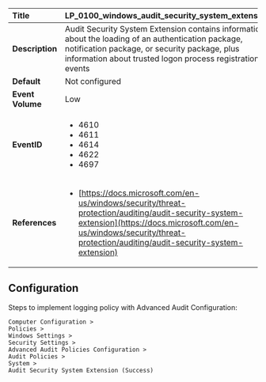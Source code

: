 | Title            | LP_0100_windows_audit_security_system_extension                                                                     |
|:-----------------|:--------------------------------------------------------------------------------|
| **Description**  | Audit Security System Extension contains information about the loading of an  authentication package, notification package, or security package, plus  information about trusted logon process registration events                                                               |
| **Default**      | Not configured                                                                   |
| **Event Volume** | Low                                                                    |
| **EventID**      | <ul><li>4610</li><li>4611</li><li>4614</li><li>4622</li><li>4697</li></ul>         |
| **References**   | <ul><li>[https://docs.microsoft.com/en-us/windows/security/threat-protection/auditing/audit-security-system-extension](https://docs.microsoft.com/en-us/windows/security/threat-protection/auditing/audit-security-system-extension)</li></ul> |



## Configuration

Steps to implement logging policy with Advanced Audit Configuration:
```
Computer Configuration > 
Policies > 
Windows Settings > 
Security Settings > 
Advanced Audit Policies Configuration > 
Audit Policies > 
System > 
Audit Security System Extension (Success)
```


